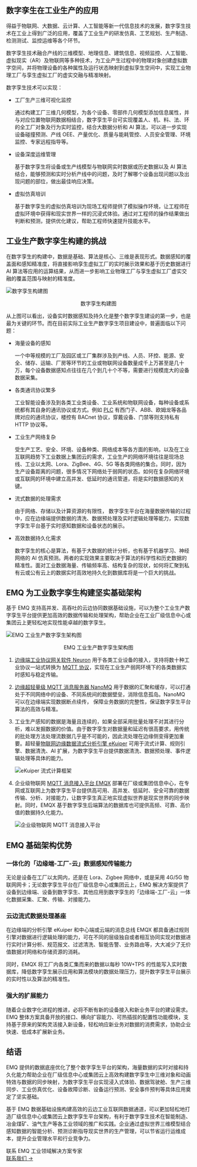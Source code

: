 ## 数字孪生在工业生产的应用

得益于物联网、大数据、云计算、人工智能等新一代信息技术的发展，数字孪生技术在工业上得到广泛的应用，覆盖了工业生产的研发仿真、工艺规划、生产制造、检测测试、监控运维等各个环节。

数字孪生技术融合产线的三维模型、地理信息、建筑信息、视频监控、人工智能、虚拟现实（AR）及物联网等多种技术，为工业产生过程中的物理对象创建虚拟数字空间，并将物理设备的各种属性及运行状态映射到虚拟孪生空间中，实现工业物理工厂与孪生虚拟工厂的虚实交融与精准映射。

数字孪生技术可以实现：

- 工厂生产三维可视化监控

  通过构建工厂三维几何模型，为各个设备、零部件几何模型添加信息属性，并与对应位置物联网数据相结合，数字孪生平台可实现覆盖人、机、料、法、环的全工厂对象及行为实时监控，结合大数据分析和 AI 算法，可以进一步实现设备碰撞预测、产线 OEE、产量优化、质量与能耗管控、人员安全管理、环境监控、专家远程指导等。

- 设备深度运维管理

  基于数字孪生将设备或生产线模型与物联网实时数据或历史数据以及 AI 算法结合，能够预测和实时分析产线中的问题，及时了解哪个设备出现问题以及出现问题的部位，做出最佳响应决策。

- 虚拟仿真培训

  基于数字孪生的虚拟仿真培训为现场工程师提供了模拟操作环境，让工程师在虚拟环境中获得和现实世界一样的沉浸式体验。通过对工程师的操作结果做出判断和预测，提供优化建议，帮助工程师快速提升技能水平。

## 工业生产数字孪生构建的挑战

在数字孪生的构建中，数据是基础、算法是核心、三维是表现形式。数据感知的覆盖面和感知精准度，将直接影响孪生虚拟工厂的实时展示效果和基于历史数据进行 AI 算法等应用的运算结果，从而进一步影响工业物理工厂与孪生虚拟工厂虚实交融的覆盖范围与映射的精准度。

![数字孪生构建图](https://assets.emqx.com/images/a837bf1a8eefb4c2c95e6f6b3d78708d.jpeg)

<center>数字孪生构建图</center>

从上图可以看出，设备实时数据感知及持久化是整个数字孪生建设的第一步，也是最为关键的环节。而在目前实际工业生产数字孪生项目建设中，普遍面临以下问题：

- 海量设备的感知

  一个中等规模的工厂及园区或工厂集群涉及到产线、人员、环控、能源、安全、储存、运输、厂房等环节的工业或物联网设备数量成千上万甚至是几十万，每个设备数据感知点往往在几个到几十个不等，需要进行规模庞大的设备数据采集。

- 各类通讯协议繁多

  工业智能设备涉及到各类工业类设备、工业系统和物联网设备，每种设备或系统都有其自身的通讯协议或方式。例如 [PLC](https://www.emqx.com/zh/blog/mqtt-and-plc) 有西门子、ABB、欧姆龙等各品牌对应的通讯协议，楼控有 BACnet 协议，穿戴设备、门禁等则支持私有 HTTP 协议等。

- 工业生产网络复杂

  受生产工艺、安全、环境、设备种类、网络成本等各方面的影响，以及在工业互联网趋势下工业数据上集团云的需求，工业生产的网络环境往往是现场总线、工业以太网、Lora、ZigBee、4G、5G 等各类网络的集合。同时，因为生产设备距离的问题，很多情况下网络处于弱网的状态。如何在复杂网络环境或互联网的环境中建立高并发、低延时的通讯管道，将是实时数据感知的关键。

- 流式数据的处理需求

  由于网络、存储以及计算资源的有限性， 数字孪生平台在海量数据传输的过程中，应在边缘端提供数据的清洗、数据预处理及实时逻辑处理等能力，实现数字孪生平台基于实时感知数据和设备状态的展示。

- 高效数据持久化需求

  数字孪生的核心是算法，有基于大数据的统计分析，也有基于机器学习、神经网络的 AI 仿真预测。两者的实现效果主要取决于算法的科学性和历史数据的精准性。面对工业数据海量、传输频率高、结构复杂的现状，如何将汇聚到私有云或公有云上的数据实时高效地持久化到数据库将是一个巨大的挑战。

## EMQ 为工业数字孪生构建坚实基础架构

基于 EMQ 支持高并发、高吞吐的云边协同数据基础设施，可以为整个工业生产数字孪生平台提供更加高效的数据传输和处理架构，帮助企业在工业厂级信息中心或集团云上更轻松地实现性能卓越的数字孪生。

![EMQ 工业生产数字孪生架构图](https://assets.emqx.com/images/70b3a4a566c4ae5ef1293c231f099697.png)

<center>EMQ 工业生产数字孪生架构图</center>

1. [边缘端工业协议网关软件 Neuron](https://www.emqx.com/zh/products/neuron) 用于各类工业设备的接入，支持将数十种工业协议一站式转换为 [MQTT 协议](https://www.emqx.com/zh/mqtt)，实现在工业生产弱网环境下的各类数据实时感知与稳定传输。

2. [边缘超轻量级 MQTT 消息服务器 NanoMQ](https://www.emqx.com/zh/products/nanomq) 用于数据的汇聚和缓存，可以打通处于不同网络中的设备、不同系统间的数据壁垒，消除信息孤岛。NanoMQ 可以在边缘端实现数据断点续传， 保障业务数据的完整性，保证数字孪生平台算法的高效与精准。

3. 工业生产感知的数据是海量且连续的，如果全部采用批量处理不对其进行分析，难以发掘数据的价值。由于数字孪生对数据量和延迟有很高要求，用传统的批处理方法处理流数据几乎是不可能的，因此流处理在边缘侧变得更加重要。超轻量[物联网边缘数据流式分析引擎 eKuiper](https://ekuiper.org/zh) 可用于流式计算、规则引擎、数据清洗、AI 扩展，为数字孪生平台提供数据清洗、数据预处理、事件逻辑处理等具体的能力。

   ![eKuiper 流式计算框架](https://assets.emqx.com/images/f54ccec75b8ea10ebaba1e46042a3935.jpeg)

4. 企业级物联网 [MQTT 消息接入平台 EMQX](https://www.emqx.com/zh/products/emqx) 部署在厂级或集团信息中心，在专网或互联网上为数字孪生平台提供高可用、高并发、低延时、安全可靠的数据传输、分析、对接能力，让数字孪生真正地实现虚拟世界是现实世界的同步映射。同时，EMQX 基于数字孪生后端算法的数据库也可提供高频、可靠、高价值的数据持久化能力。

   ![企业级物联网 MQTT 消息接入平台](https://assets.emqx.com/images/be9eaa43822074d06b759a3c6f78aa60.jpeg)


## EMQ 基础架构优势

### 一体化的「边缘端-工厂-云」数据感知传输能力

无论是设备在工厂以太网内，还是在 Lora、Zigbee 网络中，或是采用 4G/5G 物联网网卡；无论数字孪生平台在厂级信息中心或集团云上，EMQ 解决方案提供了设备到边缘端、设备到数字孪生、其他应用到数字孪生的「边缘端-工厂-云」一体化数据采集、汇聚、传输、对接能力。

### 云边流式数据处理基座

在边缘端的分析引擎 eKuiper 和中心端或云端的消息总线 EMQX 都具备通过规则引擎对数据进行逻辑处理的能力，可在不同的层级独自或者相互协同实现对数据进行实时计算分析、规范报文、过滤清洗、智能告警、业务路由等，大大减少了无价值数据对网络和存储资源的消耗。

同时，EMQX 将工厂内各类汇集而来的数据以每秒 10W+TPS 的性能写入实时数据库，降低数字孪生展示应用和算法模块的数据处理压力，提升数字孪生平台展示的实时性以及算法的精准性。

### 强大的扩展能力

随着企业数字化进程的推进，必将不断有新的设备接入和新业务平台的建设需求。EMQ 整体方案具备开放的接口、横向扩容能力、可热插拔的配置性功能模块，支持基于原来的架构灵活接入新设备，轻松响应新业务对数据的消费需求，协助企业快速、低成本扩展新业务。

## 结语

EMQ 提供的数据底座优化了整个数字孪生平台的架构，海量数据的实时对接和持久化能力帮助企业在厂级信息中心或集团云上高效构建数字孪生中三维对象和动画特效与数据的同步映射，为数字孪生平台实现浸入式体验、数据驾驶舱、生产三维同步、工业仿真优化、设备故障诊断、设备运行预测、安全事件预判等具体应用奠定了坚实基础。

基于 EMQ 数据基础设施构建高效的云边工业互联网数据通道，可以更加轻松地打造厂级信息中心或集团云上数字孪生平台架构，有利于数字孪生技术在智能制造、冶金煤矿、油气生产等各工业领域的推广和实践。企业通过虚拟世界三维模型结合感知数据的智能分析、预测诊断指导现实世界的生产管理，可以节省运行运维成本，提升企业管理水平和行业竞争力。


<section class="promotion">
    <div>
        联系 EMQ 工业领域解决方案专家
    </div>
    <a href="https://www.emqx.com/zh/contact?product=solutions" class="button is-gradient px-5">联系我们 →</a>
</section>

